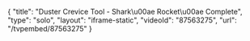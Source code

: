 {
    "title": "Duster Crevice Tool - Shark\u00ae Rocket\u00ae Complete",
    "type": "solo",
    "layout": "iframe-static",
    "videoId": "87563275",
    "url": "\/tvpembed\/87563275"
}